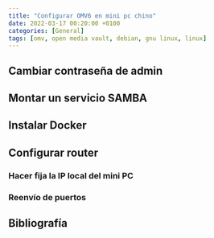 ```yaml
---
title: "Configurar OMV6 en mini pc chino"
date: 2022-03-17 00:20:00 +0100
categories: [General]
tags: [omv, open media vault, debian, gnu linux, linux]
---
```


## Cambiar contraseña de admin

## Montar un servicio SAMBA

## Instalar Docker

## Configurar router

### Hacer fija la IP local del mini PC

### Reenvío de puertos

## Bibliografía